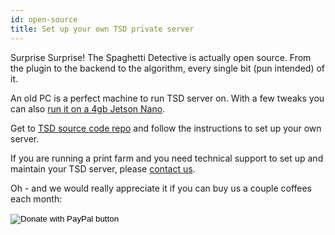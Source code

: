 ```yaml
---
id: open-source
title: Set up your own TSD private server
---
```


Surprise Surprise! The Spaghetti Detective is actually open source. From the plugin to the backend to the algorithm, every single bit (pun intended) of it.

An old PC is a perfect machine to run TSD server on. With a few tweaks you can also [run it on a 4gb Jetson Nano](https://www.thespaghettidetective.com/blog/2021/06/06/nvidia-jetson-nano-fun-project-3d-printing).

Get to [TSD source code repo](https://github.com/TheSpaghettiDetective/TheSpaghettiDetective) and follow the instructions to set up your own server.

If you are running a print farm and you need technical support to set up and maintain your TSD server, please [contact us](mailto:support@thespaghettidetective.com).

Oh - and we would really appreciate it if you can buy us a couple coffees each month:

<form action="https://www.paypal.com/donate" method="post" target="_top">
<input type="hidden" name="hosted_button_id" value="6MWLR4UJPJFGY" />
<input type="image" src="https://www.paypalobjects.com/en_US/i/btn/btn_donateCC_LG.gif" border="0" name="submit" title="PayPal - The safer, easier way to pay online!" alt="Donate with PayPal button" />
<img alt="" border="0" src="https://www.paypal.com/en_US/i/scr/pixel.gif" width="1" height="1" />
</form>

